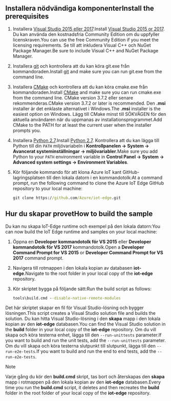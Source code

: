 ## <a name="install-the-prerequisites"></a><span data-ttu-id="fedb3-101">Installera nödvändiga komponenter</span><span class="sxs-lookup"><span data-stu-id="fedb3-101">Install the prerequisites</span></span>

1. <span data-ttu-id="fedb3-102">Installera [Visual Studio 2015 eller 2017](https://www.visualstudio.com).</span><span class="sxs-lookup"><span data-stu-id="fedb3-102">Install [Visual Studio 2015 or 2017](https://www.visualstudio.com).</span></span> <span data-ttu-id="fedb3-103">Du kan använda den kostnadsfria Community Edition om du uppfyller licenskraven.</span><span class="sxs-lookup"><span data-stu-id="fedb3-103">You can use the free Community Edition if you meet the licensing requirements.</span></span> <span data-ttu-id="fedb3-104">Se till att inkludera Visual C++ och NuGet Package Manager.</span><span class="sxs-lookup"><span data-stu-id="fedb3-104">Be sure to include Visual C++ and NuGet Package Manager.</span></span>

1. <span data-ttu-id="fedb3-105">Installera [git](http://www.git-scm.com) och kontrollera att du kan köra git.exe från kommandoraden.</span><span class="sxs-lookup"><span data-stu-id="fedb3-105">Install [git](http://www.git-scm.com) and make sure you can run git.exe from the command line.</span></span>

1. <span data-ttu-id="fedb3-106">Installera [CMake](https://cmake.org/download/) och kontrollera att du kan köra cmake.exe från kommandoraden.</span><span class="sxs-lookup"><span data-stu-id="fedb3-106">Install [CMake](https://cmake.org/download/) and make sure you can run cmake.exe from the command line.</span></span> <span data-ttu-id="fedb3-107">CMake version 3.7.2 eller senare rekommenderas.</span><span class="sxs-lookup"><span data-stu-id="fedb3-107">CMake version 3.7.2 or later is recommended.</span></span> <span data-ttu-id="fedb3-108">Den **.msi** installer är det enklaste alternativet i Windows.</span><span class="sxs-lookup"><span data-stu-id="fedb3-108">The **.msi** installer is the easiest option on Windows.</span></span> <span data-ttu-id="fedb3-109">Lägg till CMake minst till SÖKVÄGEN för den aktuella användaren när du uppmanas av installationsprogrammet.</span><span class="sxs-lookup"><span data-stu-id="fedb3-109">Add CMake to the PATH for at least the current user when the installer prompts you.</span></span>

1. <span data-ttu-id="fedb3-110">Installera [Python 2.7](https://www.python.org/downloads/release/python-27).</span><span class="sxs-lookup"><span data-stu-id="fedb3-110">Install [Python 2.7](https://www.python.org/downloads/release/python-27).</span></span> <span data-ttu-id="fedb3-111">Kontrollera att du kan lägga till Python till din `PATH` miljövariabeln i **Kontrollpanelen -> System -> Avancerat systeminställningar -> miljövariabler**.</span><span class="sxs-lookup"><span data-stu-id="fedb3-111">Make sure you add Python to your `PATH` environment variable in **Control Panel -> System -> Advanced system settings -> Environment Variables**.</span></span>

1. <span data-ttu-id="fedb3-112">Kör följande kommando för att klona Azure IoT kant GitHub-lagringsplatsen till den lokala datorn i en kommandotolk:</span><span class="sxs-lookup"><span data-stu-id="fedb3-112">At a command prompt, run the following command to clone the Azure IoT Edge GitHub repository to your local machine:</span></span>

    ```cmd
    git clone https://github.com/Azure/iot-edge.git
    ```

## <a name="how-to-build-the-sample"></a><span data-ttu-id="fedb3-113">Hur du skapar provet</span><span class="sxs-lookup"><span data-stu-id="fedb3-113">How to build the sample</span></span>

<span data-ttu-id="fedb3-114">Du kan nu skapa IoT-Edge runtime och exempel på den lokala datorn:</span><span class="sxs-lookup"><span data-stu-id="fedb3-114">You can now build the IoT Edge runtime and samples on your local machine:</span></span>

1. <span data-ttu-id="fedb3-115">Öppna en **Developer kommandotolk för VS 2015** eller **Developer kommandotolk för VS 2017** kommandotolk.</span><span class="sxs-lookup"><span data-stu-id="fedb3-115">Open a **Developer Command Prompt for VS 2015** or **Developer Command Prompt for VS 2017** command prompt.</span></span>

1. <span data-ttu-id="fedb3-116">Navigera till rotmappen i den lokala kopian av databasen **iot-edge**.</span><span class="sxs-lookup"><span data-stu-id="fedb3-116">Navigate to the root folder in your local copy of the **iot-edge** repository.</span></span>

1. <span data-ttu-id="fedb3-117">Kör skriptet bygga på följande sätt:</span><span class="sxs-lookup"><span data-stu-id="fedb3-117">Run the build script as follows:</span></span>

    ```cmd
    tools\build.cmd --disable-native-remote-modules
    ```

<span data-ttu-id="fedb3-118">Det här skriptet skapar en fil för Visual Studio-lösning och bygger lösningen.</span><span class="sxs-lookup"><span data-stu-id="fedb3-118">This script creates a Visual Studio solution file and builds the solution.</span></span> <span data-ttu-id="fedb3-119">Du kan hitta Visual Studio-lösning i den **skapa** mapp i den lokala kopian av den **iot-edge** databasen.</span><span class="sxs-lookup"><span data-stu-id="fedb3-119">You can find the Visual Studio solution in the **build** folder in your local copy of the **iot-edge** repository.</span></span> <span data-ttu-id="fedb3-120">Om du vill skapa och köra testerna enhet, lägga till den `--run-unittests` parameter.</span><span class="sxs-lookup"><span data-stu-id="fedb3-120">If you want to build and run the unit tests, add the `--run-unittests` parameter.</span></span> <span data-ttu-id="fedb3-121">Om du vill skapa och köra testerna slutpunkt till slutpunkt, lägga till den `--run-e2e-tests`.</span><span class="sxs-lookup"><span data-stu-id="fedb3-121">If you want to build and run the end to end tests, add the `--run-e2e-tests`.</span></span>

> [!NOTE]
> <span data-ttu-id="fedb3-122">Varje gång du kör den **build.cmd** skript, tas bort och återskapas den **skapa** mapp i rotmappen på den lokala kopian av den **iot-edge** databasen.</span><span class="sxs-lookup"><span data-stu-id="fedb3-122">Every time you run the **build.cmd** script, it deletes and then recreates the **build** folder in the root folder of your local copy of the **iot-edge** repository.</span></span>